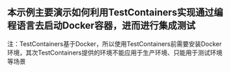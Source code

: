 ## 本示例主要演示如何利用TestContainers实现通过编程语言去启动Docker容器，进而进行集成测试

注：TestContainers基于Docker，所以使用TestContainers前需要安装Docker环境，其次TestContainers提供的环境不能应用于生产环境、只能用于测试环境等场景